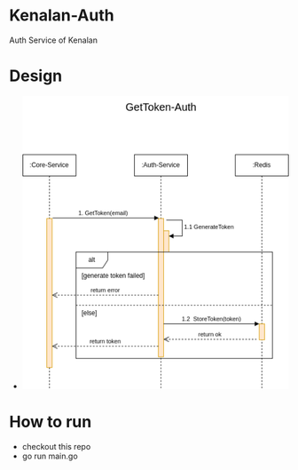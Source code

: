 # Kenalan-Auth
Auth Service of Kenalan

# Design
- ![doc](./docs/GetToken-Auth.png)

# How to run
- checkout this repo
- go run main.go
